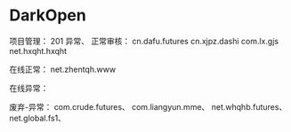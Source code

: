 # DarkOpen
项目管理： 201 异常、
正常审核：
cn.dafu.futures
cn.xjpz.dashi
com.lx.gjs
net.hxqht.hxqht

在线正常：
net.zhentqh.www

在线异常：


废弃-异常：
com.crude.futures、
com.liangyun.mme、
net.whqhb.futures、
net.global.fs1、
